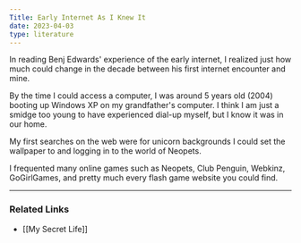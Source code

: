 ```yaml
---
Title: Early Internet As I Knew It
date: 2023-04-03
type: literature
---
```


In reading Benj Edwards' experience of the early internet, I realized just how much could change in the decade between his first internet encounter and mine. 

By the time I could access a computer, I was around 5 years old (2004) booting up Windows XP on my grandfather's computer. I think I am just a smidge too young to have experienced dial-up myself, but I know it was in our home. 

My first searches on the web were for unicorn backgrounds I could set the wallpaper to and logging in to the world of Neopets. 

I frequented many online games such as Neopets, Club Penguin, Webkinz, GoGirlGames, and pretty much every flash game website you could find. 

---

### Related Links

- [[My Secret Life]]